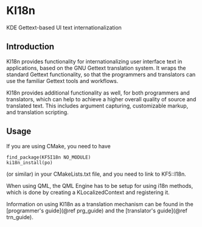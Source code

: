 # KI18n

KDE Gettext-based UI text internationalization

## Introduction

KI18n provides functionality for internationalizing user interface text
in applications, based on the GNU Gettext translation system.
It wraps the standard Gettext functionality, so that the programmers
and translators can use the familiar Gettext tools and workflows.

KI18n provides additional functionality as well, for both programmers
and translators, which can help to achieve a higher overall quality
of source and translated text. This includes argument capturing,
customizable markup, and translation scripting.


## Usage

If you are using CMake, you need to have

    find_package(KF5I18n NO_MODULE)
    ki18n_install(po)

(or similar) in your CMakeLists.txt file, and you need to link to KF5::I18n.

When using QML, the QML Engine has to be setup for using i18n methods, which is done by creating a KLocalizedContext and registering it.

Information on using KI18n as a translation mechanism can be found in the
[programmer's guide](@ref prg_guide) and the [translator's guide](@ref trn_guide).


